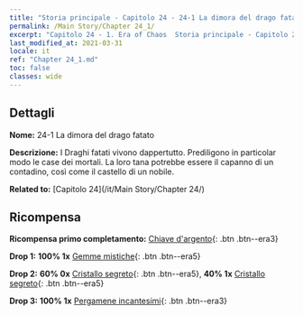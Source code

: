 ```yaml
---
title: "Storia principale - Capitolo 24 - 24-1 La dimora del drago fatato"
permalink: /Main Story/Chapter 24_1/
excerpt: "Capitolo 24 - 1. Era of Chaos  Storia principale - Capitolo 24_1. 24-1 La dimora del drago fatato"
last_modified_at: 2021-03-31
locale: it
ref: "Chapter 24_1.md"
toc: false
classes: wide
---
```


## Dettagli

 **Nome:** 24-1 La dimora del drago fatato

 **Descrizione:** I Draghi fatati vivono dappertutto. Prediligono in particolar modo le case dei mortali. La loro tana potrebbe essere il capanno di un contadino, così come il castello di un nobile.

 **Related to:** [Capitolo 24](/it/Main Story/Chapter 24/)

## Ricompensa

 **Ricompensa primo completamento:** [Chiave d'argento](/it/Items/con_693/){: .btn .btn--era3}

 **Drop 1:** **100% 1x** [Gemme mistiche](/it/Items/mat_86/){: .btn .btn--era5}

 **Drop 2:** **60% 0x** [Cristallo segreto](/it/Items/mat_80/){: .btn .btn--era5}, **40% 1x** [Cristallo segreto](/it/Items/mat_80/){: .btn .btn--era5}

 **Drop 3:** **100% 1x** [Pergamene incantesimi](/it/Items/con_694/){: .btn .btn--era3}

